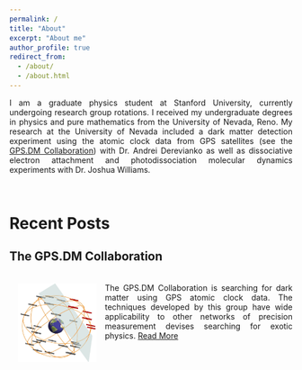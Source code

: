 ```yaml
---
permalink: /
title: "About"
excerpt: "About me"
author_profile: true
redirect_from: 
  - /about/
  - /about.html
---
```

<p align="justify">
I am a graduate physics student at Stanford University, currently undergoing research group rotations. I received my undergraduate degrees in physics and pure mathematics from the University of Nevada, Reno. My research at the University of Nevada included a dark matter detection experiment using the atomic clock data from GPS satellites (see the <a href="http://www.dereviankogroup.com/">GPS.DM Collaboration</a>) with Dr. Andrei Derevianko as well as dissociative electron attachment and photodissociation molecular dynamics experiments with Dr. Joshua Williams.
</p>
<br>

Recent Posts
======

<h2>The GPS.DM Collaboration</h2>
<div align="justify">
<br/><img src='/images/gpsdm.jpg' width='140' height='140' align='left' hspace="15"> The GPS.DM Collaboration is searching for dark matter using GPS atomic clock data. The techniques developed by this group have wide applicability to other networks of precision measurement devises searching for exotic physics. <a href="https://gpanelli.github.io/posts/2019/07/GPSDM/">Read More</a>
</div>



<!-- {% include base_path %}
{% capture written_year %}'None'{% endcapture %}
{% for post in site.posts %}
  {% capture year %}{{ post.date | date: '%Y' }}{% endcapture %}
  {% include archive-single.html %}
{% endfor %} -->
